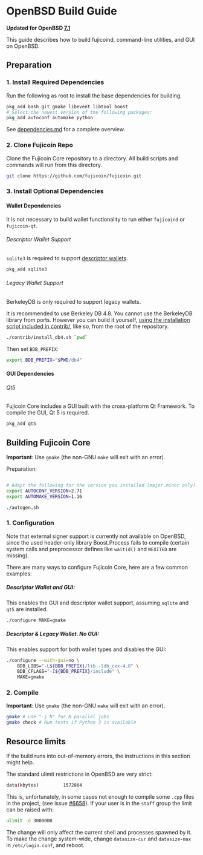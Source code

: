# OpenBSD Build Guide

**Updated for OpenBSD [7.1](https://www.openbsd.org/71.html)**

This guide describes how to build fujicoind, command-line utilities, and GUI on OpenBSD.

## Preparation

### 1. Install Required Dependencies
Run the following as root to install the base dependencies for building.

```bash
pkg_add bash git gmake libevent libtool boost
# Select the newest version of the following packages:
pkg_add autoconf automake python
```

See [dependencies.md](dependencies.md) for a complete overview.

### 2. Clone Fujicoin Repo
Clone the Fujicoin Core repository to a directory. All build scripts and commands will run from this directory.
``` bash
git clone https://github.com/fujicoin/fujicoin.git
```

### 3. Install Optional Dependencies

#### Wallet Dependencies

It is not necessary to build wallet functionality to run either `fujicoind` or `fujicoin-qt`.

###### Descriptor Wallet Support

`sqlite3` is required to support [descriptor wallets](descriptors.md).

``` bash
pkg_add sqlite3
```

###### Legacy Wallet Support
BerkeleyDB is only required to support legacy wallets.

It is recommended to use Berkeley DB 4.8. You cannot use the BerkeleyDB library
from ports. However you can build it yourself, [using the installation script included in contrib/](/contrib/install_db4.sh), like so, from the root of the repository.

```bash
./contrib/install_db4.sh `pwd`
```

Then set `BDB_PREFIX`:

```bash
export BDB_PREFIX="$PWD/db4"
```

#### GUI Dependencies
###### Qt5

Fujicoin Core includes a GUI built with the cross-platform Qt Framework. To compile the GUI, Qt 5 is required.

```bash
pkg_add qt5
```

## Building Fujicoin Core

**Important**: Use `gmake` (the non-GNU `make` will exit with an error).

Preparation:
```bash

# Adapt the following for the version you installed (major.minor only):
export AUTOCONF_VERSION=2.71
export AUTOMAKE_VERSION=1.16

./autogen.sh
```

### 1. Configuration

Note that external signer support is currently not available on OpenBSD, since
the used header-only library Boost.Process fails to compile (certain system
calls and preprocessor defines like `waitid()` and `WEXITED` are missing).

There are many ways to configure Fujicoin Core, here are a few common examples:

##### Descriptor Wallet and GUI:
This enables the GUI and descriptor wallet support, assuming `sqlite` and `qt5` are installed.

```bash
./configure MAKE=gmake
```

##### Descriptor & Legacy Wallet. No GUI:
This enables support for both wallet types and disables the GUI:

```bash
./configure --with-gui=no \
    BDB_LIBS="-L${BDB_PREFIX}/lib -ldb_cxx-4.8" \
    BDB_CFLAGS="-I${BDB_PREFIX}/include" \
    MAKE=gmake
```

### 2. Compile
**Important**: Use `gmake` (the non-GNU `make` will exit with an error).

```bash
gmake # use "-j N" for N parallel jobs
gmake check # Run tests if Python 3 is available
```

## Resource limits

If the build runs into out-of-memory errors, the instructions in this section
might help.

The standard ulimit restrictions in OpenBSD are very strict:
```bash
data(kbytes)         1572864
```

This is, unfortunately, in some cases not enough to compile some `.cpp` files in the project,
(see issue [#6658](https://github.com/fujicoin/fujicoin/issues/6658)).
If your user is in the `staff` group the limit can be raised with:
```bash
ulimit -d 3000000
```
The change will only affect the current shell and processes spawned by it. To
make the change system-wide, change `datasize-cur` and `datasize-max` in
`/etc/login.conf`, and reboot.
